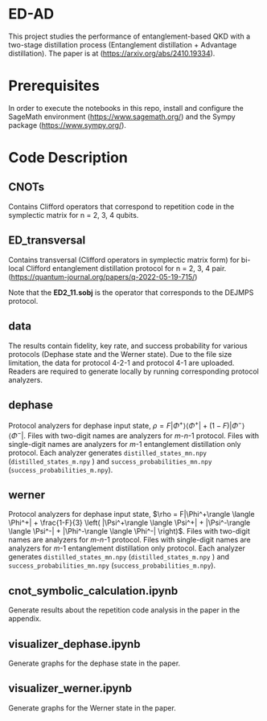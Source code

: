 # ED-AD
This project studies the performance of entanglement-based QKD with a two-stage distillation process (Entanglement distillation + Advantage distillation). The paper is at (<https://arxiv.org/abs/2410.19334>).

# Prerequisites

In order to execute the notebooks in this repo, install and configure the SageMath environment (<https://www.sagemath.org/>) and the Sympy package (<https://www.sympy.org/>).

# Code Description

## CNOTs
Contains Clifford operators that correspond to repetition code in the symplectic matrix for n = 2, 3, 4 qubits.

## ED_transversal
Contains transversal (Clifford operators in symplectic matrix form) for bi-local Clifford entanglement distillation protocol for n = 2, 3, 4 pair. (<https://quantum-journal.org/papers/q-2022-05-19-715/>)

Note that the **ED2_11.sobj** is the operator that corresponds to the DEJMPS protocol.

## data
The results contain fidelity, key rate, and success probability for various protocols (Dephase state and the Werner state). Due to the file size limitation, the data for protocol 4-2-1 and protocol 4-1 are uploaded. Readers are required to generate locally by running corresponding protocol analyzers.

## dephase
Protocol analyzers for dephase input state, $\rho = F|\Phi^+\rangle \langle \Phi^+| + \left(1-F \right)|\Phi^-\rangle \langle \Phi^-|$. Files with two-digit names are analyzers for $m$-$n$-$1$ protocol. Files with single-digit names are analyzers for $m$-$1$ entanglement distillation only protocol. Each analyzer generates `distilled_states_mn.npy` (`distilled_states_m.npy` ) and `success_probabilities_mn.npy` (`success_probabilities_m.npy`).

## werner
Protocol analyzers for dephase input state, $\rho = F|\Phi^+\rangle \langle \Phi^+| + \frac{1-F}{3}  \left( |\Psi^+\rangle \langle \Psi^+| + |\Psi^-\rangle \langle \Psi^-| + |\Phi^-\rangle \langle \Phi^-| \right)$. Files with two-digit names are analyzers for $m$-$n$-$1$ protocol. Files with single-digit names are analyzers for $m$-$1$ entanglement distillation only protocol. Each analyzer generates `distilled_states_mn.npy` (`distilled_states_m.npy` ) and `success_probabilities_mn.npy` (`success_probabilities_m.npy`).

## cnot_symbolic_calculation.ipynb
Generate results about the repetition code analysis in the paper  in the appendix.

## visualizer_dephase.ipynb
Generate graphs for the dephase state in the paper.

## visualizer_werner.ipynb
Generate graphs for the Werner state in the paper.




